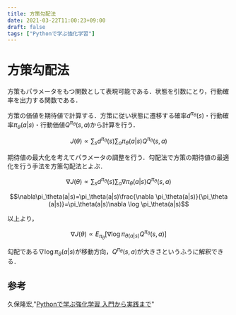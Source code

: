 ```yaml
---
title: 方策勾配法
date: 2021-03-22T11:00:23+09:00
draft: false
tags: ["Pythonで学ぶ強化学習"] 
---
```

<!--more-->
# 方策勾配法
方策もパラメータをもつ関数として表現可能である．状態を引数にとり，行動確率を出力する関数である．

方策の価値を期待値で計算する．方策に従い状態に遷移する確率$d^{\pi_\theta}(s)$・行動確率$\pi_\theta(a|s)$・行動価値$Q^{\pi_\theta}(s,a)$から計算を行う．

$$J(\theta) \propto \sum_s d^{\pi_\theta}(s)\sum_a\pi_\theta(a|s)Q^{\pi_\theta}(s,a)$$

期待値の最大化を考えてパラメータの調整を行う．勾配法で方策の期待値の最適化を行う手法を方策勾配法とよぶ．

$$\nabla J(\theta) \propto \sum_s d^{\pi_\theta}(s)\sum_a \nabla \pi_\theta(a|s)Q^{\pi_\theta}(s,a)$$

$$\nabla\pi_\theta(a|s)=\pi_\theta(a|s)\frac{\nabla \pi_\theta(a|s)}{\pi_\theta (a|s)}=\pi_\theta(a|s)\nabla \log \pi_\theta(a|s)$$

以上より，

$$\nabla J(\theta) \propto E_{\pi_{\theta}}[\nabla\log\pi_{\theta(a|s)}Q^{\pi_{\theta}}(s,a)]$$

勾配である$\nabla \log \pi_\theta(a|s)$が移動方向，$Q^{\pi_\theta}(s,a)$が大きさというふうに解釈できる．

## 参考
久保隆宏,"[Pythonで学ぶ強化学習 入門から実践まで](https://amzn.to/3tA1S4W)"
